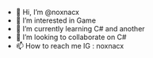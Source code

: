 - 👋 Hi, I’m @noxnacx
- 👀 I’m interested in Game 
- 🌱 I’m currently learning C# and another
- 💞️ I’m looking to collaborate on C#
- 📫 How to reach me  IG : noxnacx

<!---
noxnacx/noxnacx is a ✨ special ✨ repository because its `README.md` (this file) appears on your GitHub profile.
You can click the Preview link to take a look at your changes.
--->
